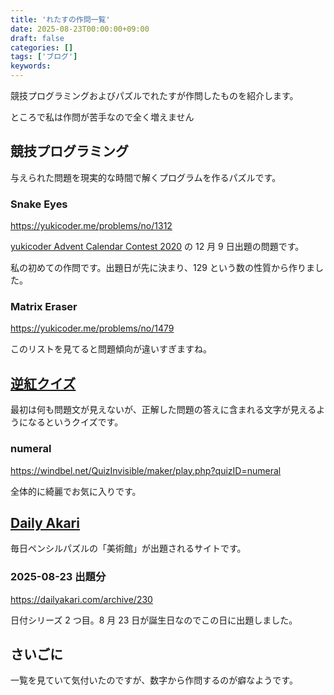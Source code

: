 ```yaml
---
title: 'れたすの作問一覧'
date: 2025-08-23T00:00:00+09:00
draft: false
categories: []
tags: ['ブログ']
keywords:
---
```


競技プログラミングおよびパズルでれたすが作問したものを紹介します。

ところで私は作問が苦手なので全く増えません

<!-- more -->

## 競技プログラミング

与えられた問題を現実的な時間で解くプログラムを作るパズルです。

### Snake Eyes

https://yukicoder.me/problems/no/1312

[yukicoder Advent Calendar Contest 2020](https://adventar.org/calendars/5073) の 12 月 9 日出題の問題です。

私の初めての作問です。出題日が先に決まり、129 という数の性質から作りました。

### Matrix Eraser

https://yukicoder.me/problems/no/1479

このリストを見てると問題傾向が違いすぎますね。

## [逆紅クイズ](https://windbel.net/QuizInvisible/maker/)

最初は何も問題文が見えないが、正解した問題の答えに含まれる文字が見えるようになるというクイズです。

### numeral

https://windbel.net/QuizInvisible/maker/play.php?quizID=numeral

全体的に綺麗でお気に入りです。

## [Daily Akari](https://dailyakari.com/)

毎日ペンシルパズルの「美術館」が出題されるサイトです。

### 2025-08-23 出題分

https://dailyakari.com/archive/230

日付シリーズ 2 つ目。8 月 23 日が誕生日なのでこの日に出題しました。

## さいごに

一覧を見ていて気付いたのですが、数字から作問するのが癖なようです。
